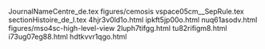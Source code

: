JournalNameCentre_de.tex
figures/cemosis
vspace05cm__SepRule.tex
sectionHistoire_de_l.tex
4hjr3v0ld1o.html
ipkft5jp00o.html
nuq61asodv.html
figures/mso4sc-high-level-view
2luph7tifgg.html
tu82rifigm8.html
i73ug07eg88.html
hdtkvvr1qgo.html